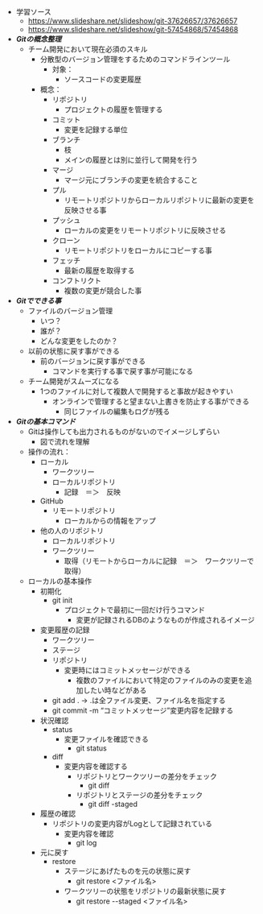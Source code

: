 - 学習ソース
    - https://www.slideshare.net/slideshow/git-37626657/37626657
    - https://www.slideshare.net/slideshow/git-57454868/57454868
- ***Gitの概念整理***
    - チーム開発において現在必須のスキル
        - 分散型のバージョン管理をするためのコマンドラインツール
            - 対象：
                - ソースコードの変更履歴
        - 概念：
            - リポジトリ
                - プロジェクトの履歴を管理する
            - コミット
                - 変更を記録する単位
            - ブランチ
                - 枝
                - メインの履歴とは別に並行して開発を行う
            - マージ
                - マージ元にブランチの変更を統合すること
            - プル
                - リモートリポジトリからローカルリポジトリに最新の変更を反映させる事
            - プッシュ
                - ローカルの変更をリモートリポジトリに反映させる
            - クローン
                - リモートリポジトリをローカルにコピーする事
            - フェッチ
                - 最新の履歴を取得する
            - コンフトリクト
                - 複数の変更が競合した事
- ***Gitでできる事***
    - ファイルのバージョン管理
        - いつ？
        - 誰が？
        - どんな変更をしたのか？
    - 以前の状態に戻す事ができる
        - 前のバージョンに戻す事ができる
            - コマンドを実行する事で戻す事が可能になる
    - チーム開発がスムーズになる
        - 1つのファイルに対して複数人で開発すると事故が起きやすい
            - オンラインで管理すると望まない上書きを防止する事ができる
                - 同じファイルの編集もログが残る
- ***Gitの基本コマンド***
    - Gitは操作しても出力されるものがないのでイメージしずらい
        - 図で流れを理解
    - 操作の流れ：
        - ローカル
            - ワークツリー
            - ローカルリポジトリ
                - 記録　＝＞　反映
        - GitHub
            - リモートリポジトリ
                - ローカルからの情報をアップ
        - 他の人のリポジトリ
            - ローカルリポジトリ
            - ワークツリー
                - 取得（リモートからローカルに記録　＝＞　ワークツリーで取得）
    - ローカルの基本操作
        - 初期化
            - git init
                - プロジェクトで最初に一回だけ行うコマンド
                    - 変更が記録されるDBのようなものが作成されるイメージ
        - 変更履歴の記録
            - ワークツリー
            - ステージ
            - リポジトリ
                - 変更時にはコミットメッセージができる
                    - 複数のファイルにおいて特定のファイルのみの変更を追加したい時などがある
            - git add . → .は全ファイル変更、ファイル名を指定する
            - git commit -m “コミットメッセージ”変更内容を記録する
        - 状況確認
            - status
                - 変更ファイルを確認できる
                    - git status
            - diff
                - 変更内容を確認する
                    - リポジトリとワークツリーの差分をチェック
                        - git diff
                    - リポジトリとステージの差分をチェック
                        - git diff -staged
        - 履歴の確認
            - リポジトリの変更内容がLogとして記録されている
                - 変更内容を確認
                    - git log
        - 元に戻す
            - restore
                - ステージにあげたものを元の状態に戻す
                    - git restore <ファイル名>
                - ワークツリーの状態をリポジトリの最新状態に戻す
                    - git restore --staged <ファイル名>